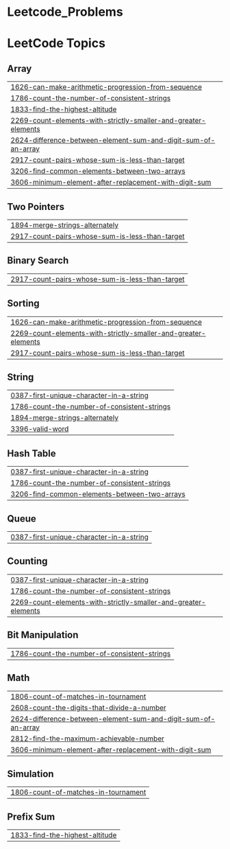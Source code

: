 # Leetcode_Problems
<!---LeetCode Topics Start-->
# LeetCode Topics
## Array
|  |
| ------- |
| [1626-can-make-arithmetic-progression-from-sequence](https://github.com/Vijayaragavan05/Leetcode_Problems/tree/master/1626-can-make-arithmetic-progression-from-sequence) |
| [1786-count-the-number-of-consistent-strings](https://github.com/Vijayaragavan05/Leetcode_Problems/tree/master/1786-count-the-number-of-consistent-strings) |
| [1833-find-the-highest-altitude](https://github.com/Vijayaragavan05/Leetcode_Problems/tree/master/1833-find-the-highest-altitude) |
| [2269-count-elements-with-strictly-smaller-and-greater-elements](https://github.com/Vijayaragavan05/Leetcode_Problems/tree/master/2269-count-elements-with-strictly-smaller-and-greater-elements) |
| [2624-difference-between-element-sum-and-digit-sum-of-an-array](https://github.com/Vijayaragavan05/Leetcode_Problems/tree/master/2624-difference-between-element-sum-and-digit-sum-of-an-array) |
| [2917-count-pairs-whose-sum-is-less-than-target](https://github.com/Vijayaragavan05/Leetcode_Problems/tree/master/2917-count-pairs-whose-sum-is-less-than-target) |
| [3206-find-common-elements-between-two-arrays](https://github.com/Vijayaragavan05/Leetcode_Problems/tree/master/3206-find-common-elements-between-two-arrays) |
| [3606-minimum-element-after-replacement-with-digit-sum](https://github.com/Vijayaragavan05/Leetcode_Problems/tree/master/3606-minimum-element-after-replacement-with-digit-sum) |
## Two Pointers
|  |
| ------- |
| [1894-merge-strings-alternately](https://github.com/Vijayaragavan05/Leetcode_Problems/tree/master/1894-merge-strings-alternately) |
| [2917-count-pairs-whose-sum-is-less-than-target](https://github.com/Vijayaragavan05/Leetcode_Problems/tree/master/2917-count-pairs-whose-sum-is-less-than-target) |
## Binary Search
|  |
| ------- |
| [2917-count-pairs-whose-sum-is-less-than-target](https://github.com/Vijayaragavan05/Leetcode_Problems/tree/master/2917-count-pairs-whose-sum-is-less-than-target) |
## Sorting
|  |
| ------- |
| [1626-can-make-arithmetic-progression-from-sequence](https://github.com/Vijayaragavan05/Leetcode_Problems/tree/master/1626-can-make-arithmetic-progression-from-sequence) |
| [2269-count-elements-with-strictly-smaller-and-greater-elements](https://github.com/Vijayaragavan05/Leetcode_Problems/tree/master/2269-count-elements-with-strictly-smaller-and-greater-elements) |
| [2917-count-pairs-whose-sum-is-less-than-target](https://github.com/Vijayaragavan05/Leetcode_Problems/tree/master/2917-count-pairs-whose-sum-is-less-than-target) |
## String
|  |
| ------- |
| [0387-first-unique-character-in-a-string](https://github.com/Vijayaragavan05/Leetcode_Problems/tree/master/0387-first-unique-character-in-a-string) |
| [1786-count-the-number-of-consistent-strings](https://github.com/Vijayaragavan05/Leetcode_Problems/tree/master/1786-count-the-number-of-consistent-strings) |
| [1894-merge-strings-alternately](https://github.com/Vijayaragavan05/Leetcode_Problems/tree/master/1894-merge-strings-alternately) |
| [3396-valid-word](https://github.com/Vijayaragavan05/Leetcode_Problems/tree/master/3396-valid-word) |
## Hash Table
|  |
| ------- |
| [0387-first-unique-character-in-a-string](https://github.com/Vijayaragavan05/Leetcode_Problems/tree/master/0387-first-unique-character-in-a-string) |
| [1786-count-the-number-of-consistent-strings](https://github.com/Vijayaragavan05/Leetcode_Problems/tree/master/1786-count-the-number-of-consistent-strings) |
| [3206-find-common-elements-between-two-arrays](https://github.com/Vijayaragavan05/Leetcode_Problems/tree/master/3206-find-common-elements-between-two-arrays) |
## Queue
|  |
| ------- |
| [0387-first-unique-character-in-a-string](https://github.com/Vijayaragavan05/Leetcode_Problems/tree/master/0387-first-unique-character-in-a-string) |
## Counting
|  |
| ------- |
| [0387-first-unique-character-in-a-string](https://github.com/Vijayaragavan05/Leetcode_Problems/tree/master/0387-first-unique-character-in-a-string) |
| [1786-count-the-number-of-consistent-strings](https://github.com/Vijayaragavan05/Leetcode_Problems/tree/master/1786-count-the-number-of-consistent-strings) |
| [2269-count-elements-with-strictly-smaller-and-greater-elements](https://github.com/Vijayaragavan05/Leetcode_Problems/tree/master/2269-count-elements-with-strictly-smaller-and-greater-elements) |
## Bit Manipulation
|  |
| ------- |
| [1786-count-the-number-of-consistent-strings](https://github.com/Vijayaragavan05/Leetcode_Problems/tree/master/1786-count-the-number-of-consistent-strings) |
## Math
|  |
| ------- |
| [1806-count-of-matches-in-tournament](https://github.com/Vijayaragavan05/Leetcode_Problems/tree/master/1806-count-of-matches-in-tournament) |
| [2608-count-the-digits-that-divide-a-number](https://github.com/Vijayaragavan05/Leetcode_Problems/tree/master/2608-count-the-digits-that-divide-a-number) |
| [2624-difference-between-element-sum-and-digit-sum-of-an-array](https://github.com/Vijayaragavan05/Leetcode_Problems/tree/master/2624-difference-between-element-sum-and-digit-sum-of-an-array) |
| [2812-find-the-maximum-achievable-number](https://github.com/Vijayaragavan05/Leetcode_Problems/tree/master/2812-find-the-maximum-achievable-number) |
| [3606-minimum-element-after-replacement-with-digit-sum](https://github.com/Vijayaragavan05/Leetcode_Problems/tree/master/3606-minimum-element-after-replacement-with-digit-sum) |
## Simulation
|  |
| ------- |
| [1806-count-of-matches-in-tournament](https://github.com/Vijayaragavan05/Leetcode_Problems/tree/master/1806-count-of-matches-in-tournament) |
## Prefix Sum
|  |
| ------- |
| [1833-find-the-highest-altitude](https://github.com/Vijayaragavan05/Leetcode_Problems/tree/master/1833-find-the-highest-altitude) |
<!---LeetCode Topics End-->